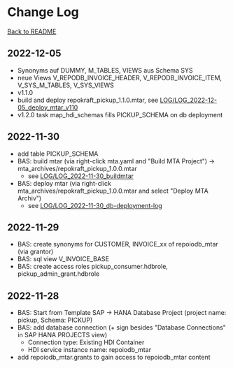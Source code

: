 # Change Log

[Back to README](../README.md)

## 2022-12-05

- Synonyms auf DUMMY, M_TABLES, VIEWS aus Schema SYS
- neue Views V_REPODB_INVOICE_HEADER, V_REPODB_INVOICE_ITEM, V_SYS_M_TABLES, V_SYS_VIEWS
- v1.1.0
- build and deploy repokraft_pickup_1.1.0.mtar, see [LOG/LOG_2022-12-05_deploy_mtar_v110](LOG/LOG_2022-12-05_deploy_mtar_v110.md)
- v1.2.0 task map_hdi_schemas fills PICKUP_SCHEMA on db deployment

## 2022-11-30

- add table PICKUP_SCHEMA
- BAS: build mtar (via right-click mta.yaml and "Build MTA Project") -> mta_archives/repokraft_pickup_1.0.0.mtar 
  - see [LOG/LOG_2022-11-30_buildmtar](LOG/LOG_2022-11-30_buildmtar.md)
- BAS: deploy mtar (via right-click mta_archives/repokraft_pickup_1.0.0.mtar and select "Deploy MTA Archiv")
  - see [LOG/LOG_2022-11-30_db-deployment-log](LOG/LOG_2022-11-30_db-deployment-log.md)

## 2022-11-29

- BAS: create synonyms for CUSTOMER, INVOICE_xx of repoiodb_mtar (via grantor)
- BAS: sql view V_INVOICE_BASE
- BAS: create access roles pickup_consumer.hdbrole, pickup_admin_grant.hdbrole

## 2022-11-28

- BAS: Start from Template SAP -> HANA Database Project (project name: pickup, Schema: PICKUP)
- BAS: add database connection (+ sign besides "Database Connections" in SAP HANA PROJECTS view)
  - Connection type: Existing HDI Container
  - HDI service instance name: repoiodb_mtar
- add repoiodb_mtar.grants to gain access to repoiodb_mtar content